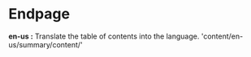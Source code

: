 # Endpage

**en-us :** Translate the table of contents into the language. 'content/en-us/summary/content/' 
